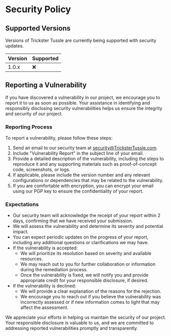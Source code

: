# Security Policy

## Supported Versions

Versions of Trickster Tussle are currently being supported with security updates.

| Version | Supported          |
| ------- | ------------------ |
| 1.0.x   | :x: |

## Reporting a Vulnerability

If you have discovered a vulnerability in our project, we encourage you to report it to us as soon as possible. Your assistance in identifying and responsibly disclosing security vulnerabilities helps us ensure the integrity and security of our project.

### Reporting Process

To report a vulnerability, please follow these steps:

1. Send an email to our security team at security@TricksterTussle.com.
2. Include "Vulnerability Report" in the subject line of your email.
3. Provide a detailed description of the vulnerability, including the steps to reproduce it and any supporting materials such as proof-of-concept code, screenshots, or logs.
4. If applicable, please include the version number and any relevant configurations or dependencies that may be related to the vulnerability.
5. If you are comfortable with encryption, you can encrypt your email using our PGP key to ensure the confidentiality of your report.

### Expectations

- Our security team will acknowledge the receipt of your report within 2 days, confirming that we have received your submission.
- We will assess the vulnerability and determine its severity and potential impact.
- You can expect periodic updates on the progress of your report, including any additional questions or clarifications we may have.
- If the vulnerability is accepted:
  - We will prioritize its resolution based on severity and available resources.
  - We may reach out to you for further collaboration or information during the remediation process.
  - Once the vulnerability is fixed, we will notify you and provide appropriate credit for your responsible disclosure, if desired.
- If the vulnerability is declined:
  - We will provide a clear explanation of the reasons for the rejection.
  - We encourage you to reach out if you believe the vulnerability was incorrectly assessed or if new information comes to light that may affect the assessment.

We appreciate your efforts in helping us maintain the security of our project. Your responsible disclosure is valuable to us, and we are committed to addressing reported vulnerabilities promptly and transparently.
